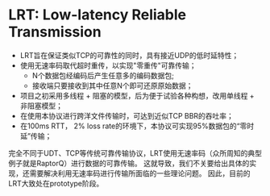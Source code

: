 # LRT: Low-latency Reliable Transmission

* LRT旨在保证类似TCP的可靠性的同时，具有接近UDP的低时延特性；
* 使用无速率码取代超时重传，以实现"零重传"可靠传输；
  * N个数据包经编码后产生任意多的编码数据包;
  * 接收端只要接收到其中任意N个即可还原原始数据；
* 项目之初采用多线程 + 阻塞的模型，后为便于试验各种构想，改用单线程 + 非阻塞模型；
* 在使用本协议进行跨洋文件传输时，可达到近似TCP BBR的吞吐率；
* 在100ms RTT， 2% loss rate的环境下，本协议可实现95%数据包的“零时延”传输；

完全不同于UDT、TCP等传统可靠传输协议，LRT使用无速率码（众所周知的典型例子就是RaptorQ）进行数据的可靠传输。
这就导致，我们不关要给出具体的实现，还需要解决利用无速率码进行传输所面临的一些理论问题。
因此，目前的LRT大致处在prototype阶段。
